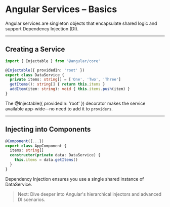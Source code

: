 # Angular Services – Basics

Angular services are singleton objects that encapsulate shared logic and support Dependency Injection (DI).

---

## Creating a Service

```ts
import { Injectable } from '@angular/core'

@Injectable({ providedIn: 'root' })
export class DataService {
  private items: string[] = ['One', 'Two', 'Three']
  getItems(): string[] { return this.items }
  addItem(item: string): void { this.items.push(item) }
}
```

The <span class="codeSnip">@Injectable({ providedIn: 'root' })</span> decorator makes the service available app-wide—no need to add it to `providers`.

---

## Injecting into Components

```ts
@Component({...})
export class AppComponent {
  items: string[]
  constructor(private data: DataService) {
    this.items = data.getItems()
  }
}
```

Dependency Injection ensures you use a single shared instance of DataService.

> Next: Dive deeper into Angular's hierarchical injectors and advanced DI scenarios.
